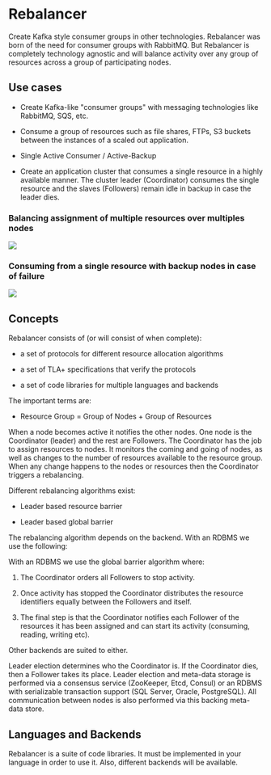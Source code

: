 #  Rebalancer

Create Kafka style consumer groups in other technologies. Rebalancer was born of the need for consumer groups with RabbitMQ. But Rebalancer is completely technology agnostic and will balance activity over any group of resources across a group of participating nodes.

##  Use cases

- Create Kafka-like "consumer groups" with messaging technologies like RabbitMQ, SQS, etc.

- Consume a group of resources such as file shares, FTPs, S3 buckets between the instances of a scaled out application.

- Single Active Consumer / Active-Backup

- Create an application cluster that consumes a single resource in a highly available manner. The cluster leader (Coordinator) consumes the single resource and the slaves (Followers) remain idle in backup in case the leader dies.

###  Balancing assignment of multiple resources over multiples nodes

![](https://raw.githubusercontent.com/dradoaica/rebalancer-net-mssql/master/wiki/images/RebalancerMultipleNodesMultipleResources.png)

###  Consuming from a single resource with backup nodes in case of failure

![](https://raw.githubusercontent.com/dradoaica/rebalancer-net-mssql/master/wiki/images/RebalancerBackupNodes.png)

##  Concepts

Rebalancer consists of (or will consist of when complete):

- a set of protocols for different resource allocation algorithms

- a set of TLA+ specifications that verify the protocols

- a set of code libraries for multiple languages and backends

The important terms are:

- Resource Group = Group of Nodes + Group of Resources

When a node becomes active it notifies the other nodes. One node is the Coordinator (leader) and the rest are Followers. The Coordinator has the job to assign resources to nodes. It monitors the coming and going of nodes, as well as changes to the number of resources available to the resource group. When any change happens to the nodes or resources then the Coordinator triggers a rebalancing.

Different rebalancing algorithms exist:

- Leader based resource barrier

- Leader based global barrier

The rebalancing algorithm depends on the backend. With an RDBMS we use the following:

With an RDBMS we use the global barrier algorithm where:

1. The Coordinator orders all Followers to stop activity.

2. Once activity has stopped the Coordinator distributes the resource identifiers equally between the Followers and itself.

3. The final step is that the Coordinator notifies each Follower of the resources it has been assigned and can start its activity (consuming, reading, writing etc).

Other backends are suited to either.

Leader election determines who the Coordinator is. If the Coordinator dies, then a Follower takes its place. Leader election and meta-data storage is performed via a consensus service (ZooKeeper, Etcd, Consul) or an RDBMS with serializable transaction support (SQL Server, Oracle, PostgreSQL). All communication between nodes is also performed via this backing meta-data store.

##  Languages and Backends

Rebalancer is a suite of code libraries. It must be implemented in your language in order to use it. Also, different backends will be available.
